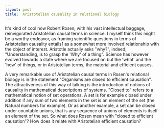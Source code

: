 ```yaml
---
layout: post
title:  Aristotelian causality in relational biology
---
```


It's kind of cool how Robert Rosen, with his vast intellectual baggage, reinvigorated Aristotelian causal terms in science. I myself think this might be a worthy endeavor, as framing scientific questions in terms of Aristotelian causality entails1 as a somewhat more involved relationship with the object of interest. Aristotle actually asks "why?", indeed, "Understanding, is to grasp the 'Why' of a thing". Science has however evolved towards a state where we are focused on but the 'what' and the 'how' of things, or in Aristotelian terms, the material and efficient causes.

A very remarkable use of Aristotelian causal terms in Rosen's relational biology is in the statement "Organisms are closed to efficient causation". The attractiveness of this way of talking is the introduction of notions of causality in mathematical descriptions of systems. "Closed to" refers to a mathematical notion of set operations. A set is for example closed under addition if any sum of two elements in the set is an element of the set (the Natural numbers for example). Or as another example, a set can be closed under countable unions, that is any sequence of unions of elements is itself an element of the set. So what does Rosen mean with "closed to efficient causation"? How does it relate with Aristotelian efficient causation?
